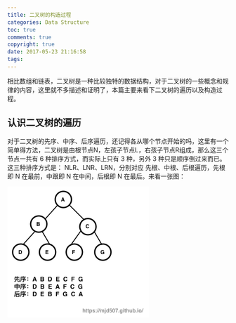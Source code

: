 ```yaml
---
title: 二叉树的构造过程
categories: Data Structure
toc: true
comments: true
copyright: true
date: 2017-05-23 21:16:58
tags:
---
```


相比数组和链表，二叉树是一种比较独特的数据结构，对于二叉树的一些概念和规律的内容，这里就不多描述和证明了，本篇主要来看下二叉树的遍历以及构造过程。

<!--more-->

## 认识二叉树的遍历

对于二叉树的先序、中序、后序遍历，还记得各从哪个节点开始的吗，这里有一个简单得方法，二叉树是由根节点N，左孩子节点L，右孩子节点R组成，那么这三个节点一共有 6 种排序方式，而实际上只有 3 种，另外 3 种只是顺序倒过来而已。这三种排序方式是： NLR、LNR、LRN，分别对应 先根、中根、后根遍历，先根即 N 在最前，中跟即 N 在中间，后根即 N 在最后。来看一张图：

![二叉树的遍历顺序](../images/Structure/binary_tree.png)